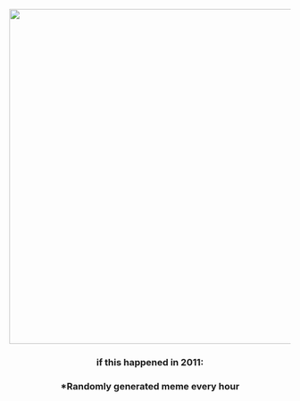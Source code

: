 <p align="center">
        <img src="https://i.redd.it/96m0q4om1lw81.jpg" width="600" height="600">
        </p>
        <h3 align="center">if this happened in 2011:</h3>
        <h3 align="center">*Randomly generated meme every hour</h3>
    